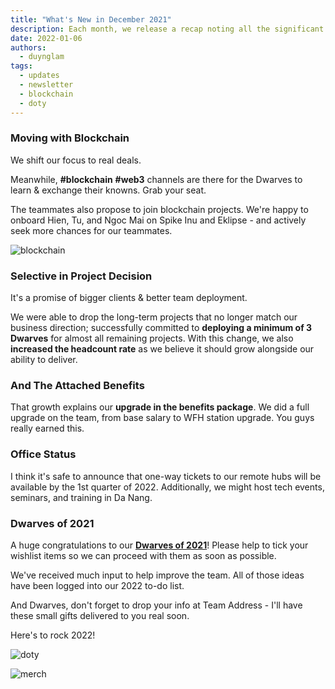 ```yaml
---
title: "What's New in December 2021"
description: Each month, we release a recap noting all the significant changes with our company and our team. December 2022 will go over our growth in blockchain, team members, upgrade on the benefits packages.
date: 2022-01-06
authors:
  - duynglam
tags:
  - updates
  - newsletter
  - blockchain
  - doty
---
```


### Moving with Blockchain

We shift our focus to real deals.

Meanwhile, **#blockchain** **#web3** channels are there for the Dwarves to learn & exchange their knowns. Grab your seat.

The teammates also propose to join blockchain projects. We're happy to onboard Hien, Tu, and Ngoc Mai on Spike Inu and Eklipse - and actively seek more chances for our teammates.

![blockchain](assets/2021-whats-new-december_2021-december-all-hands-meeting_61172e1155a4a184faddc31bf62d492b_md5.webp)

### Selective in Project Decision

It's a promise of bigger clients & better team deployment.

We were able to drop the long-term projects that no longer match our business direction; successfully committed to **deploying a minimum of 3 Dwarves** for almost all remaining projects. With this change, we also **increased the headcount rate** as we believe it should grow alongside our ability to deliver.

### And The Attached Benefits

That growth explains our **upgrade in the benefits package**. We did a full upgrade on the team, from base salary to WFH station upgrade. You guys really earned this.

### Office Status

I think it's safe to announce that one-way tickets to our remote hubs will be available by the 1st quarter of 2022. Additionally, we might host tech events, seminars, and training in Da Nang.

### Dwarves of 2021

A huge congratulations to our **[Dwarves of 2021](https://memo.d.foundation/changelog/2021-dwarves-of-the-year/)**! Please help to tick your wishlist items so we can proceed with them as soon as possible.

We've received much input to help improve the team. All of those ideas have been logged into our 2022 to-do list.

And Dwarves, don't forget to drop your info at Team Address - I'll have these small gifts delivered to you real soon.

Here's to rock 2022!

![doty](assets/2021-whats-new-december_2021-doty.webp)

![merch](assets/2021-whats-new-december_fd61221cb31785842fecd3ff2339aab6_md5.webp)
